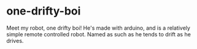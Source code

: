 # one-drifty-boi
Meet my robot, one drifty boi! He's made with arduino, and is a relatively simple remote controlled robot. Named as such as he tends to drift as he drives.

